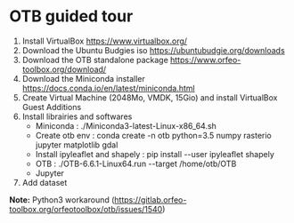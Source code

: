 # OTB guided tour

1. Install VirtualBox https://www.virtualbox.org/
2. Download the Ubuntu Budgies iso https://ubuntubudgie.org/downloads
3. Download the OTB standalone package https://www.orfeo-toolbox.org/download/
4. Download the Miniconda installer https://docs.conda.io/en/latest/miniconda.html
4. Create Virtual Machine (2048Mo, VMDK, 15Gio) and install VirtualBox Guest Additions
5. Install librairies and softwares
    - Miniconda : ./Miniconda3-latest-Linux-x86_64.sh
    - Create otb env : conda create -n otb python=3.5 numpy rasterio jupyter matplotlib gdal
    - Install ipyleaflet and shapely : pip install --user ipyleaflet shapely
    - OTB : ./OTB-6.6.1-Linux64.run --target /home/otb/OTB
    - Jupyter
6. Add dataset


**Note:** Python3 workaround (https://gitlab.orfeo-toolbox.org/orfeotoolbox/otb/issues/1540)